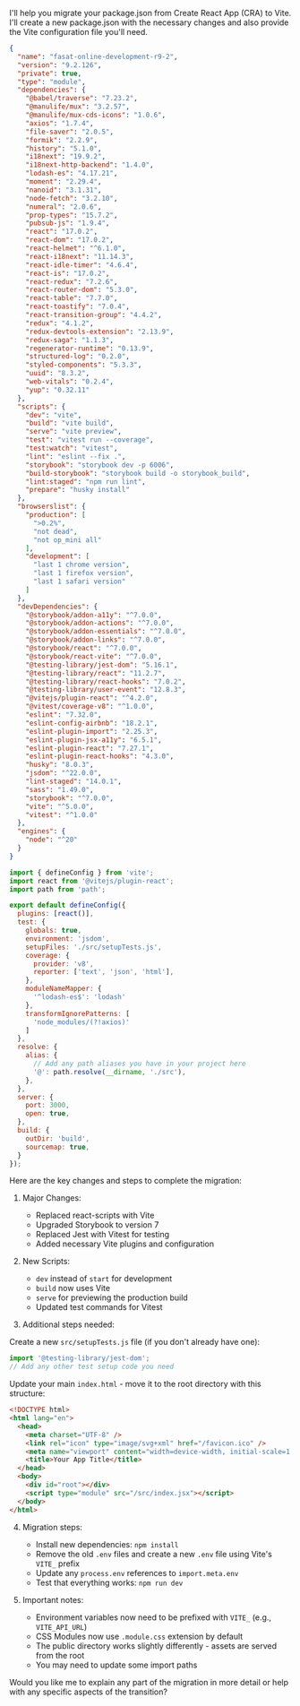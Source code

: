 I'll help you migrate your package.json from Create React App (CRA) to Vite. I'll create a new package.json with the necessary changes and also provide the Vite configuration file you'll need.



```json
{
  "name": "fasat-online-development-r9-2",
  "version": "9.2.126",
  "private": true,
  "type": "module",
  "dependencies": {
    "@babel/traverse": "7.23.2",
    "@manulife/mux": "3.2.57",
    "@manulife/mux-cds-icons": "1.0.6",
    "axios": "1.7.4",
    "file-saver": "2.0.5",
    "formik": "2.2.9",
    "history": "5.1.0",
    "i18next": "19.9.2",
    "i18next-http-backend": "1.4.0",
    "lodash-es": "4.17.21",
    "moment": "2.29.4",
    "nanoid": "3.1.31",
    "node-fetch": "3.2.10",
    "numeral": "2.0.6",
    "prop-types": "15.7.2",
    "pubsub-js": "1.9.4",
    "react": "17.0.2",
    "react-dom": "17.0.2",
    "react-helmet": "^6.1.0",
    "react-i18next": "11.14.3",
    "react-idle-timer": "4.6.4",
    "react-is": "17.0.2",
    "react-redux": "7.2.6",
    "react-router-dom": "5.3.0",
    "react-table": "7.7.0",
    "react-toastify": "7.0.4",
    "react-transition-group": "4.4.2",
    "redux": "4.1.2",
    "redux-devtools-extension": "2.13.9",
    "redux-saga": "1.1.3",
    "regenerator-runtime": "0.13.9",
    "structured-log": "0.2.0",
    "styled-components": "5.3.3",
    "uuid": "8.3.2",
    "web-vitals": "0.2.4",
    "yup": "0.32.11"
  },
  "scripts": {
    "dev": "vite",
    "build": "vite build",
    "serve": "vite preview",
    "test": "vitest run --coverage",
    "test:watch": "vitest",
    "lint": "eslint --fix .",
    "storybook": "storybook dev -p 6006",
    "build-storybook": "storybook build -o storybook_build",
    "lint:staged": "npm run lint",
    "prepare": "husky install"
  },
  "browserslist": {
    "production": [
      ">0.2%",
      "not dead",
      "not op_mini all"
    ],
    "development": [
      "last 1 chrome version",
      "last 1 firefox version",
      "last 1 safari version"
    ]
  },
  "devDependencies": {
    "@storybook/addon-a11y": "^7.0.0",
    "@storybook/addon-actions": "^7.0.0",
    "@storybook/addon-essentials": "^7.0.0",
    "@storybook/addon-links": "^7.0.0",
    "@storybook/react": "^7.0.0",
    "@storybook/react-vite": "^7.0.0",
    "@testing-library/jest-dom": "5.16.1",
    "@testing-library/react": "11.2.7",
    "@testing-library/react-hooks": "7.0.2",
    "@testing-library/user-event": "12.8.3",
    "@vitejs/plugin-react": "^4.2.0",
    "@vitest/coverage-v8": "^1.0.0",
    "eslint": "7.32.0",
    "eslint-config-airbnb": "18.2.1",
    "eslint-plugin-import": "2.25.3",
    "eslint-plugin-jsx-a11y": "6.5.1",
    "eslint-plugin-react": "7.27.1",
    "eslint-plugin-react-hooks": "4.3.0",
    "husky": "8.0.3",
    "jsdom": "^22.0.0",
    "lint-staged": "14.0.1",
    "sass": "1.49.0",
    "storybook": "^7.0.0",
    "vite": "^5.0.0",
    "vitest": "^1.0.0"
  },
  "engines": {
    "node": "^20"
  }
}

```

```javascript
import { defineConfig } from 'vite';
import react from '@vitejs/plugin-react';
import path from 'path';

export default defineConfig({
  plugins: [react()],
  test: {
    globals: true,
    environment: 'jsdom',
    setupFiles: './src/setupTests.js',
    coverage: {
      provider: 'v8',
      reporter: ['text', 'json', 'html'],
    },
    moduleNameMapper: {
      '^lodash-es$': 'lodash'
    },
    transformIgnorePatterns: [
      'node_modules/(?!axios)'
    ]
  },
  resolve: {
    alias: {
      // Add any path aliases you have in your project here
      '@': path.resolve(__dirname, './src'),
    },
  },
  server: {
    port: 3000,
    open: true,
  },
  build: {
    outDir: 'build',
    sourcemap: true,
  }
});

```

Here are the key changes and steps to complete the migration:

1. Major Changes:
   - Replaced react-scripts with Vite
   - Upgraded Storybook to version 7
   - Replaced Jest with Vitest for testing
   - Added necessary Vite plugins and configuration

2. New Scripts:
   - `dev` instead of `start` for development
   - `build` now uses Vite
   - `serve` for previewing the production build
   - Updated test commands for Vitest

3. Additional steps needed:

Create a new `src/setupTests.js` file (if you don't already have one):

```javascript
import '@testing-library/jest-dom';
// Add any other test setup code you need
```

Update your main `index.html` - move it to the root directory with this structure:
```html
<!DOCTYPE html>
<html lang="en">
  <head>
    <meta charset="UTF-8" />
    <link rel="icon" type="image/svg+xml" href="/favicon.ico" />
    <meta name="viewport" content="width=device-width, initial-scale=1.0" />
    <title>Your App Title</title>
  </head>
  <body>
    <div id="root"></div>
    <script type="module" src="/src/index.jsx"></script>
  </body>
</html>
```

4. Migration steps:
   - Install new dependencies: `npm install`
   - Remove the old `.env` files and create a new `.env` file using Vite's `VITE_` prefix
   - Update any `process.env` references to `import.meta.env`
   - Test that everything works: `npm run dev`

5. Important notes:
   - Environment variables now need to be prefixed with `VITE_` (e.g., `VITE_API_URL`)
   - CSS Modules now use `.module.css` extension by default
   - The public directory works slightly differently - assets are served from the root
   - You may need to update some import paths

Would you like me to explain any part of the migration in more detail or help with any specific aspects of the transition?
